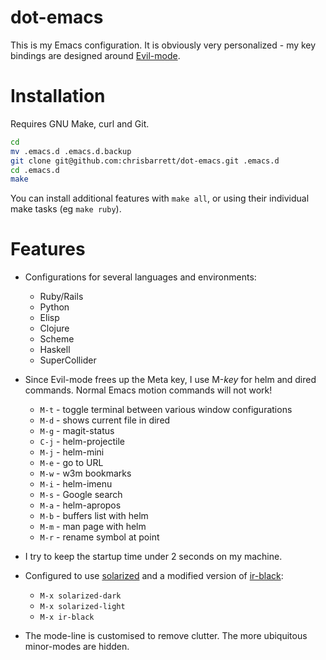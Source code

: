 # dot-emacs

This is my Emacs configuration. It is obviously very personalized - my key bindings are designed around [Evil-mode](http://gitorious.org/evil/pages/Home).

# Installation

Requires GNU Make, curl and Git.

```bash
cd
mv .emacs.d .emacs.d.backup
git clone git@github.com:chrisbarrett/dot-emacs.git .emacs.d
cd .emacs.d
make
```
You can install additional features with `make all`, or using their individual make tasks (eg `make ruby`).

# Features

* Configurations for several languages and environments:
    * Ruby/Rails
    * Python
    * Elisp
    * Clojure
    * Scheme
    * Haskell
    * SuperCollider

* Since Evil-mode frees up the Meta key, I use M-*key* for helm and dired commands. Normal Emacs motion commands will not work!
    * `M-t` - toggle terminal between various window configurations
    * `M-d` - shows current file in dired
    * `M-g` - magit-status
    * `C-j` - helm-projectile
    * `M-j` - helm-mini
    * `M-e` - go to URL
    * `M-w` - w3m bookmarks
    * `M-i` - helm-imenu
    * `M-s` - Google search
    * `M-a` - helm-apropos
    * `M-b` - buffers list with helm
    * `M-m` - man page with helm
    * `M-r` - rename symbol at point

* I try to keep the startup time under 2 seconds on my machine.

* Configured to use [solarized](https://github.com/bbatsov/solarized-emacs)  and a modified version of [ir-black](https://github.com/jmdeldin/ir-black-theme.el):
    * `M-x solarized-dark`
    * `M-x solarized-light`
    * `M-x ir-black`

* The mode-line is customised to remove clutter. The more ubiquitous minor-modes are hidden.
